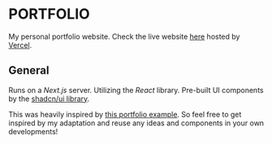 # PORTFOLIO

My personal portfolio website. Check the live website [here](https://joonakettunen.dev/ "Portfolio - Joona Kettunen") hosted by [Vercel](https://vercel.com/home "Vercel - Your complete platform for the web.").

## General

Runs on a _Next.js_ server. Utilizing the _React_ library. Pre-built UI components by the [shadcn/ui library](https://ui.shadcn.com/ "shadcn/ui - Build your component library").

This was heavily inspired by [this portfolio example](https://www.behance.net/gallery/184320555/Frontend-Web-Developer-UXUI-Designer-Portfolio "Frontend Web Developer | UX/UI Designer Portfolio by Ryan Ramazan"). So feel free to get inspired by my adaptation and reuse any ideas and components in your own developments!

